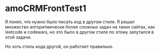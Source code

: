 # amoCRMFrontTest1
Я понял, что нужно было писать код в другом стиле. Я решал множество алгоритмически более сложных задач на таких сайтах, как leetcode и codewars, но это было в другом стиле по этому запутался в этой задачи.

Но хоть стиль кода другой, он работает правильно.
